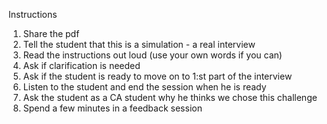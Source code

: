 Instructions

1. Share the pdf
2. Tell the student that this is a simulation - a real interview
3. Read the instructions out loud (use your own words if you can)
4. Ask if clarification is needed
5. Ask if the student is ready to move on to 1:st part of the interview 
6. Listen to the student  and end the session when he is ready
7. Ask the student as a CA student why he thinks we chose this challenge
8. Spend a few minutes in a feedback session
